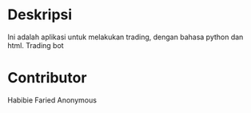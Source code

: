# Deskripsi

Ini adalah aplikasi untuk melakukan trading, dengan bahasa python dan html. Trading bot

# Contributor

Habibie Faried
Anonymous
